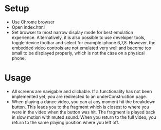 # Setup

- Use Chrome browser
- Open index.html
- Set browser to most narrow display mode for best emulation experience. Alternatively, it is also possible to use developer tools, toggle device toolbar and select for example iphone 6,7,8. However, the embedded video controls are not emulated very well and become too small to be displayed properly, which is not the case on a physical phone.

# Usage

- All screens are navigable and clickable. If a functionality has not been implemented yet, you are redirected to an underConstruction page.
- When playing a dance video, you can at any moment hit the breakdown button. This leads you to the fragment which is closest to where you were in the video when the button was hit. The fragment is played back in slow motion with muted sound. When you return to the full video, you return to the same playing position where you left off. 

